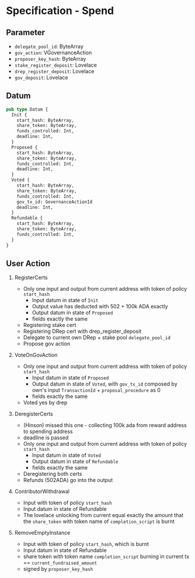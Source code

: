 # Specification - Spend

## Parameter

- `delegate_pool_id`: ByteArray
- `gov_action`: VGovernanceAction
- `proposer_key_hash`: ByteArray
- `stake_register_deposit`: Lovelace
- `drep_register_deposit`: Lovelace
- `gov_deposit`: Lovelace

## Datum

```rs
pub type Datum {
  Init {
    start_hash: ByteArray,
    share_token: ByteArray,
    funds_controlled: Int,
    deadline: Int,
  }
  Proposed {
    start_hash: ByteArray,
    share_token: ByteArray,
    funds_controlled: Int,
    deadline: Int,
  }
  Voted {
    start_hash: ByteArray,
    share_token: ByteArray,
    funds_controlled: Int,
    gov_tx_id: GovernanceActionId
    deadline: Int,
  }
  Refundable {
    start_hash: ByteArray,
    share_token: ByteArray,
    funds_controlled: Int,
  }
}
```

## User Action

1. RegisterCerts

   - Only one input and output from current address with token of policy `start_hash`
     - Input datum in state of `Init`
     - Output value has deducted with 502 + 100k ADA exactly
     - Output datum in state of `Proposed`
     - fields exactly the same
   - Registering stake cert
   - Registering DRep cert with drep_register_deposit
   - Delegate to current own DRep + stake pool `delegate_pool_id`
   - Propose gov action

2. VoteOnGovAction

   - Only one input and output from current address with token of policy `start_hash`
     - Input datum in state of `Proposed`
     - Output datum in state of `Voted`, with `gov_tx_id` composed by own's input `TransactionId` + `proposal_procedure` as 0
     - fields exactly the same
   - Voted yes by drep

3. DeregisterCerts

   - (Hinson) missed this one - collecting 100k ada from reward address to spending address
   - deadline is passed
   - Only one input and output from current address with token of policy `start_hash`
     - Input datum in state of `Voted`
     - Output datum in state of `Refundable`
     - fields exactly the same
   - Deregistering both certs
   - Refunds (502ADA) go into the output

4. ContributorWithdrawal

   - Input with token of policy `start_hash`
   - Input datum in state of Refundable
   - The lovelace unlocking from current equal exactly the amount that the `share_token` with token name of `completion_script` is burnt

5. RemoveEmptyInstance

   - Input with token of policy `start_hash`, which is burnt
   - Input datum in state of Refundable
   - share token with token name `completion_script` burning in current tx == `current_fundraised_amount`
   - signed by `proposer_key_hash`
